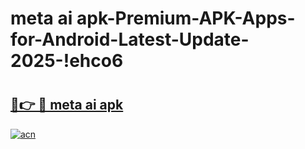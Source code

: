 # meta ai apk-Premium-APK-Apps-for-Android-Latest-Update-2025-!ehco6

# <h2><a href="https://googleone.com">🔗👉 🔴 meta ai apk</a></h2>

[![acn](https://github.com/user-attachments/assets/0f9c940e-d8b0-45ae-aac7-cd30a18b3e1c)](https://googleone.com)


